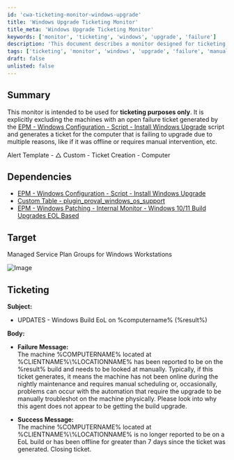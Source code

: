 ```yaml
---
id: 'cwa-ticketing-monitor-windows-upgrade'
title: 'Windows Upgrade Ticketing Monitor'
title_meta: 'Windows Upgrade Ticketing Monitor'
keywords: ['monitor', 'ticketing', 'windows', 'upgrade', 'failure']
description: 'This document describes a monitor designed for ticketing purposes related to Windows upgrades, specifically excluding machines with open failure tickets. It generates tickets for computers failing to upgrade due to various reasons, ensuring effective management and troubleshooting.'
tags: ['ticketing', 'monitor', 'windows', 'upgrade', 'failure', 'manual', 'maintenance']
draft: false
unlisted: false
---
```

## Summary

This monitor is intended to be used for **ticketing purposes only**. It is explicitly excluding the machines with an open failure ticket generated by the [EPM - Windows Configuration - Script - Install Windows Upgrade](https://proval.itglue.com/DOC-5078775-12028460) script and generates a ticket for the computer that is failing to upgrade due to multiple reasons, like if it was offline or requires manual intervention, etc.

Alert Template - △ Custom - Ticket Creation - Computer

## Dependencies

- [EPM - Windows Configuration - Script - Install Windows Upgrade](https://proval.itglue.com/DOC-5078775-12028460)
- [Custom Table - plugin_proval_windows_os_support](https://proval.itglue.com/DOC-5078775-7780690)
- [EPM - Windows Patching - Internal Monitor - Windows 10/11 Build Upgrades EOL Based](https://proval.itglue.com/DOC-5078775-11563441)

## Target

Managed Service Plan Groups for Windows Workstations

![Image](..\..\..\static\img\Windows-1011-Build-Upgrades-EOL-Based--Ticketing\image_1.png)

## Ticketing

**Subject:**  
- UPDATES - Windows Build EoL on %computername% (%result%)

**Body:**  
- **Failure Message:**  
  The machine %COMPUTERNAME% located at %CLIENTNAME%\\%LOCATIONNAME% has been reported to be on the %result% build and needs to be looked at manually. Typically, if this ticket generates, it means the machine has not been online during the nightly maintenance and requires manual scheduling or, occasionally, problems can occur with the automation that require the upgrade to be manually troubleshot on the machine physically. Please look into why this agent does not appear to be getting the build upgrade.

- **Success Message:**  
  The machine %COMPUTERNAME% located at %CLIENTNAME%\\%LOCATIONNAME% is no longer reported to be on a EoL build or has been offline for greater than 7 days since the ticket was generated. Closing ticket.



